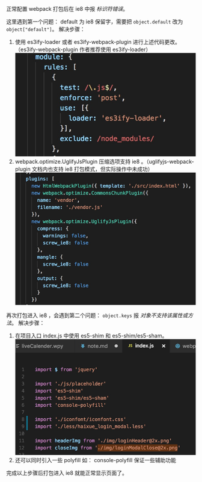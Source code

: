 正常配置 webpack 打包后在 ie8 中报 *标识符错误*。

这里遇到第一个问题： default 为 ie8 保留字，需要把 `object.default` 改为 `object["default"]`。
解决步骤：

1. 使用 es3ify-loader 或者 es3ify-webpack-plugin 进行上述代码更改。（es3ify-webpack-plugin 作者推荐使用 es3ify-loader）![](./img/es3ify.png)
2. webpack.optimize.UglifyJsPlugin 压缩选项支持 ie8 。（uglifyjs-webpack-plugin 文档内也支持 ie8 打包模式，但实际操作中未成功）![](./img/uglify.png)

再次打包进入 ie8 ，会遇到第二个问题： `object.keys` 报 *对象不支持该属性或方法*。
解决步骤：

1. 在项目入口 index.js 中使用 es5-shim 和 es5-shim/es5-sham。![](./img/index.png)
2. 还可以同时引入一些 polyfill 如： console-polyfill 保证一些辅助功能

完成以上步骤后打包进入 ie8 就能正常显示页面了。
